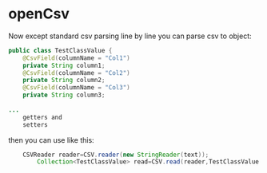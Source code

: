 # openCsv

Now except standard csv parsing line by line you can parse csv to object:

```java
public class TestClassValue {
    @CsvField(columnName = "Col1")
    private String column1;
    @CsvField(columnName = "Col2")
    private String column2;
    @CsvField(columnName = "Col3")
    private String column3;
    
...
    getters and
    setters

```

then you can use like this:

```java
    CSVReader reader=CSV.reader(new StringReader(text));
        Collection<TestClassValue> read=CSV.read(reader,TestClassValue.class);
```
